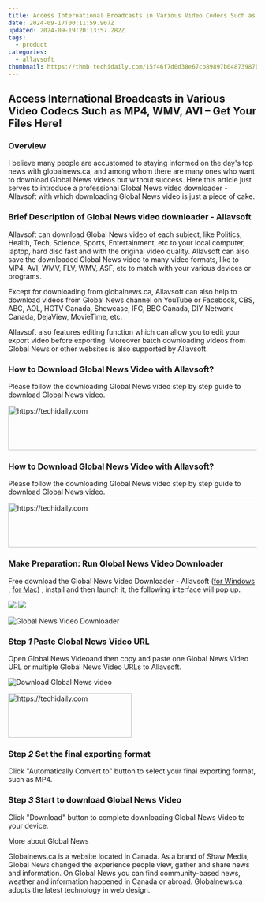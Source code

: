 ```yaml
---
title: Access International Broadcasts in Various Video Codecs Such as MP4, WMV, AVI – Get Your Files Here!
date: 2024-09-17T00:11:59.907Z
updated: 2024-09-19T20:13:57.282Z
tags:
  - product
categories:
  - allavsoft
thumbnail: https://thmb.techidaily.com/15f46f7d0d38e67cb89897b04873987b9a53cd33648d01ffc32ac08c2f0a2eb4.jpg
---
```


## Access International Broadcasts in Various Video Codecs Such as MP4, WMV, AVI – Get Your Files Here!

### Overview

I believe many people are accustomed to staying informed on the day's top news with globalnews.ca, and among whom there are many ones who want to download Global News videos but without success. Here this article just serves to introduce a professional Global News video downloader - Allavsoft with which downloading Global News video is just a piece of cake.

### Brief Description of Global News video downloader - Allavsoft

Allavsoft can download Global News video of each subject, like Politics, Health, Tech, Science, Sports, Entertainment, etc to your local computer, laptop, hard disc fast and with the original video quality. Allavsoft can also save the downloaded Global News video to many video formats, like to MP4, AVI, WMV, FLV, WMV, ASF, etc to match with your various devices or programs.

Except for downloading from globalnews.ca, Allavsoft can also help to download videos from Global News channel on YouTube or Facebook, CBS, ABC, AOL, HGTV Canada, Showcase, IFC, BBC Canada, DIY Network Canada, DejaView, MovieTime, etc.

Allavsoft also features editing function which can allow you to edit your export video before exporting. Moreover batch downloading videos from Global News or other websites is also supported by Allavsoft.

### How to Download Global News Video with Allavsoft?

Please follow the downloading Global News video step by step guide to download Global News video.

<!-- affiliate ads begin -->
<a href="https://aligracehair.sjv.io/c/5597632/2087239/19272" target="_top" id="2087239">
  <img src="//a.impactradius-go.com/display-ad/19272-2087239" border="0" alt="https://techidaily.com" width="728" height="90"/>
</a>
<img height="0" width="0" src="https://aligracehair.sjv.io/i/5597632/2087239/19272" style="position:absolute;visibility:hidden;" border="0" />
<!-- affiliate ads end -->

### How to Download Global News Video with Allavsoft?

Please follow the downloading Global News video step by step guide to download Global News video.

<!-- affiliate ads begin -->
<a href="https://appsumo.8odi.net/c/5597632/2111965/7443" target="_top" id="2111965">
  <img src="//a.impactradius-go.com/display-ad/7443-2111965" border="0" alt="https://techidaily.com" width="728" height="90"/>
</a>
<img height="0" width="0" src="https://appsumo.8odi.net/i/5597632/2111965/7443" style="position:absolute;visibility:hidden;" border="0" />
<!-- affiliate ads end -->

### Make Preparation: Run Global News Video Downloader

Free download the Global News Video Downloader - Allavsoft ([for Windows](https://tools.techidaily.com/allavsoft/products/) , [for Mac](https://tools.techidaily.com/allavsoft/products/)) , install and then launch it, the following interface will pop up.

[![](https://www.allavsoft.com/how-to/../images/how-to/free-download-win.jpg)](https://tools.techidaily.com/allavsoft/products/) [![](https://www.allavsoft.com/how-to/../images/how-to/free-download-mac.jpg)](https://tools.techidaily.com/allavsoft/products/)

![Global News Video Downloader](https://www.allavsoft.com/how-to/../images/allavsoft/screen-shot-600.jpg)

### Step _1_ Paste Global News Video URL

Open Global News Videoand then copy and paste one Global News Video URL or multiple Global News Video URLs to Allavsoft.

![Download Global News video](https://www.allavsoft.com/how-to/../images/how-to/download-global-news-videos/download-global-news-videos.jpg)

<!-- affiliate ads begin -->
<a href="https://aligracehair.sjv.io/c/5597632/2135412/19272" target="_top" id="2135412">
  <img src="//a.impactradius-go.com/display-ad/19272-2135412" border="0" alt="https://techidaily.com" width="250" height="90"/>
</a>
<img height="0" width="0" src="https://aligracehair.sjv.io/i/5597632/2135412/19272" style="position:absolute;visibility:hidden;" border="0" />
<!-- affiliate ads end -->

### Step _2_ Set the final exporting format

Click "Automatically Convert to" button to select your final exporting format, such as MP4.

### Step _3_ Start to download Global News Video

Click "Download" button to complete downloading Global News Video to your device.

More about Global News

Globalnews.ca is a website located in Canada. As a brand of Shaw Media, Global News changed the experience people view, gather and share news and information. On Global News you can find community-based news, weather and information happened in Canada or abroad. Globalnews.ca adopts the latest technology in web design.

<ins class="adsbygoogle"
     style="display:block"
     data-ad-format="autorelaxed"
     data-ad-client="ca-pub-7571918770474297"
     data-ad-slot="1223367746"></ins>

<ins class="adsbygoogle"
     style="display:block"
     data-ad-client="ca-pub-7571918770474297"
     data-ad-slot="8358498916"
     data-ad-format="auto"
     data-full-width-responsive="true"></ins>
